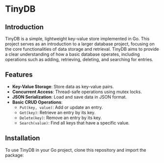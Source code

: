 # TinyDB

## Introduction

TinyDB is a simple, lightweight key-value store implemented in Go. This project serves as an introduction to a larger database project, focusing on the core functionalities of data storage and retrieval. TinyDB aims to provide a clear understanding of how a basic database operates, including operations such as adding, retrieving, deleting, and searching for entries.

## Features

- **Key-Value Storage**: Store data as key-value pairs.
- **Concurrent Access**: Thread-safe operations using mutex locks.
- **JSON Serialization**: Load and save data in JSON format.
- **Basic CRUD Operations**:
  - `Put(key, value)`: Add or update an entry.
  - `Get(key)`: Retrieve an entry by its key.
  - `Delete(key)`: Remove an entry by its key.
  - `Search(value)`: Find all keys that have a specific value.

## Installation

To use TinyDB in your Go project, clone this repository and import the package:
